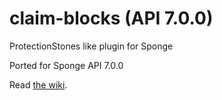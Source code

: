 # claim-blocks (API 7.0.0)
ProtectionStones like plugin for Sponge

Ported for Sponge API 7.0.0


Read [the wiki](https://github.com/randombyte-developer/claim-blocks/wiki).